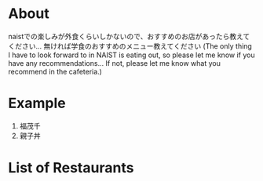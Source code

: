 # About

naistでの楽しみが外食くらいしかないので、おすすめのお店があったら教えてください...
無ければ学食のおすすめのメニュー教えてください
(The only thing I have to look forward to in NAIST is eating out, so please let me know if you have any recommendations... 
If not, please let me know what you recommend in the cafeteria.)

# Example

1. 福茂千
2. 親子丼

# List of Restaurants
